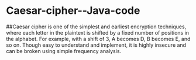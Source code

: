 # Caesar-cipher--Java-code
##Caesar cipher is one of the simplest and earliest encryption techniques, where each letter in the plaintext is shifted by a fixed number of positions in the alphabet. For example, with a shift of 3, A becomes D, B becomes E, and so on. Though easy to understand and implement, it is highly insecure and can be broken using simple frequency analysis.

